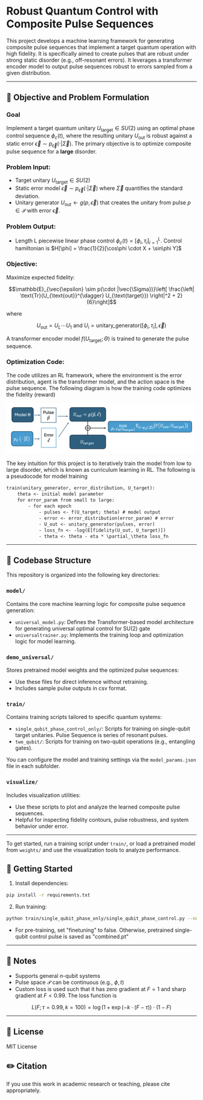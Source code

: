 # Robust Quantum Control with Composite Pulse Sequences

This project develops a machine learning framework for generating composite pulse sequences that implement a target quantum operation with high fidelity. It is specifically aimed to create pulses that are robust under strong static disorder (e.g., off-resonant errors). It leverages a transformer encoder model to output pulse sequences robust to errors sampled from a given distribution.

---

## 🧠 Objective and Problem Formulation

### Goal

Implement a target quantum unitary $U_{\text{target}} \in SU(2)$ using an optimal phase control sequence $\phi_c(t)$, where the resulting unitary $U_{\text{out}}$ is robust against a static error $\vec{\epsilon} \sim p_{\vec{\epsilon}}(\cdot |\vec{\Sigma})$. The primary objective is to optimize composite pulse sequence for a **large** disorder.

### Problem Input:

* Target unitary $U_{\text{target}} \in SU(2)$
* Static error model $\vec{\epsilon} \sim p_{\vec{\epsilon}}(\cdot |\vec{\Sigma})$ where $\vec{\Sigma}$ quantifies the standard deviation.
* Unitary generator $U_{\text{out}} \leftarrow g(p, \vec{\epsilon})$ that creates the unitary from pulse $p \in \mathcal{P}$ with error $\vec{\epsilon}$. 

### Problem Output:

* Length L piecewise linear phase control $\phi_c(t) = [\phi_i, \tau_i]_{i = 1}^L$. Control hamiltonian is $H[\phi] = \frac{1}{2}[\cos\phi \cdot X + \sin\phi Y]$

### Objective:

Maximize expected fidelity:

```math
\mathbb{E}_{\vec{\epsilon} \sim p(\cdot |\vec{\Sigma})}\left[ \frac{\left| \text{Tr}(U_{\text{out}}^{\dagger} U_{\text{target}}) \right|^2 + 2}{6}\right]
```

where 
```math
U_{\text{out}} = U_L \cdots U_1 \text{ and } U_i = \text{unitary\_generator}([\phi_i, \tau_i], \vec{\epsilon})
```

A transformer encoder model $f(U_{\text{target}}; \Theta)$ is trained to generate the pulse sequence.


### Optimization Code:

The code utilizes an RL framework, where the environment is the error distribution, agent is the transformer model, and the action space is the pulse sequence. The following diagram is how the training code optimizes the fidelity (reward)

<p align="center">
  <img src="assets/training objective.png"  alt="training objective">
</p>

The key intuition for this project is to iteratively train the model from low to large disorder, which is known as curriculum learning in RL. The following is a pseudocode for model training

```{r, eval = FALSE}
train(unitary_generator, error_distribution, U_target):
    theta <- initial model parameter
    for error_param from small to large:
        - for each epoch
            - pulses <- f(U_target; theta) # model output
            - error <- error_distribution(error_param) # error
            - U_out <- unitary_generator(pulses, error)
            - loss_fn <- -log(E[fidelity(U_out, U_target)])
            - theta <- theta - eta * \partial_\theta loss_fn
```

---

## 📁 Codebase Structure

This repository is organized into the following key directories:

### `model/`

Contains the core machine learning logic for composite pulse sequence generation:

* `universal_model.py`: Defines the Transformer-based model architecture for generating universal optimal control for SU(2) gate
* `universaltrainer.py`: Implements the training loop and optimization logic for model learning.

### `demo_universal/`

Stores pretrained model weights and the optimized pulse sequences:

* Use these files for direct inference without retraining.
* Includes sample pulse outputs in csv format.

### `train/`

Contains training scripts tailored to specific quantum systems:

* `single_qubit_phase_control_only/`: Scripts for training on single-qubit target unitaries. Pulse Sequence is series of resonant pulses.
* `two_qubit/`: Scripts for training on two-qubit operations (e.g., entangling gates).

You can configure the model and training settings via the `model_params.json` file in each subfolder.

### `visualize/`

Includes visualization utilities:

* Use these scripts to plot and analyze the learned composite pulse sequences.
* Helpful for inspecting fidelity contours, pulse robustness, and system behavior under error.

---

To get started, run a training script under `train/`, or load a pretrained model from `weights/` and use the visualization tools to analyze performance.


## 🚀 Getting Started

1. Install dependencies:

```bash
pip install -r requirements.txt
```

2. Run training:

```bash
python train/single_qubit_phase_only/single_qubit_phase_control.py --num_epoch [num_epoch] --save_path [save_path]
```

* For pre-training, set "finetuning" to false. Otherwise, pretrained single-qubit control pulse is saved as "combined.pt"

---

## 📌 Notes

* Supports general $n$-qubit systems
* Pulse space $\mathcal{P}$ can be continuous (e.g., $\phi, t$)
* Custom loss is used such that it has zero gradient at $F = 1$ and sharp gradient at $F < 0.99$. The loss function is 

$$L(F; \tau=0.99, k=100) = \log(1 + \exp(-k \cdot (F - \tau))\cdot (1 - F)$$

---

## 📄 License

MIT License

## ✏️ Citation

If you use this work in academic research or teaching, please cite appropriately.
